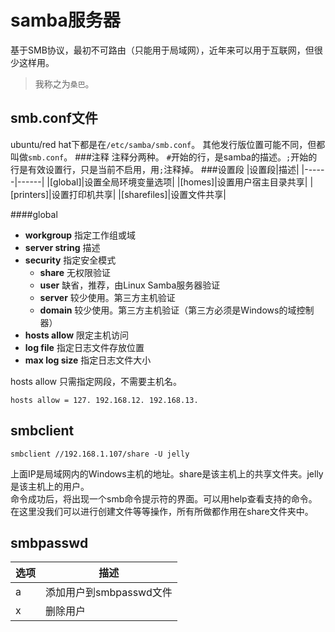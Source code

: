 samba服务器
===========
基于SMB协议，最初不可路由（只能用于局域网），近年来可以用于互联网，但很少这样用。
>我称之为`桑巴`。

smb.conf文件
------------
ubuntu/red hat下都是在`/etc/samba/smb.conf`。
其他发行版位置可能不同，但都叫做`smb.conf`。
###注释
注释分两种。
`#`开始的行，是samba的描述。`;`开始的行是有效设置行，只是当前不启用，用`;`注释掉。
###设置段
|设置段|描述|
|------|------|
|[global]|设置全局环境变量选项|
|[homes]|设置用户宿主目录共享|
|[printers]|设置打印机共享|
|[sharefiles]|设置文件共享|

####global
* **workgroup** 指定工作组或域
* **server string** 描述
* **security** 指定安全模式
  * **share** 无权限验证
  * **user** 缺省，推荐，由Linux Samba服务器验证
  * **server** 较少使用。第三方主机验证
  * **domain** 较少使用。第三方主机验证（第三方必须是Windows的域控制器）
* **hosts allow** 限定主机访问
* **log file** 指定日志文件存放位置
* **max log size** 指定日志文件大小

hosts allow 只需指定网段，不需要主机名。

    hosts allow = 127. 192.168.12. 192.168.13.

smbclient
---------
    smbclient //192.168.1.107/share -U jelly
上面IP是局域网内的Windows主机的地址。share是该主机上的共享文件夹。jelly是该主机上的用户。    
命令成功后，将出现一个smb命令提示符的界面。可以用help查看支持的命令。
在这里没我们可以进行创建文件等等操作，所有所做都作用在share文件夹中。

smbpasswd
---------
|选项|描述|
|-----|----|
|a|添加用户到smbpasswd文件
|x|删除用户

